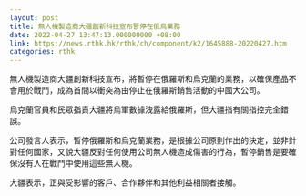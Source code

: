 ```yaml
---
layout: post
title: 無人機製造商大疆創新科技宣布暫停在俄烏業務
date: 2022-04-27 13:47:13.000000000 +08:00
link: https://news.rthk.hk/rthk/ch/component/k2/1645888-20220427.htm
categories: rthk
---
```


無人機製造商大疆創新科技宣布，將暫停在俄羅斯和烏克蘭的業務，以確保產品不會用於戰鬥，成為首間以衝突為由停止在俄羅斯銷售活動的中國大公司。

烏克蘭官員和民眾指責大疆將烏軍數據洩露給俄羅斯，但大疆指有關指控完全錯誤。

公司發言人表示，暫停俄羅斯和烏克蘭業務，是根據公司原則作出的決定，並非針對任何國家，又說大疆反對任何使用公司無人機造成傷害的行為，暫停銷售是要確保沒有人在戰鬥中使用這些無人機。

大疆表示，正與受影響的客戶、合作夥伴和其他利益相關者接觸。
